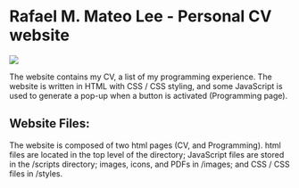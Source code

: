 # Rafael M. Mateo Lee - Personal CV website

![](https://user-images.githubusercontent.com/62458624/93011442-592ede80-f564-11ea-8f1b-f2ca1127def6.png)

The website contains my CV, a list of my programming experience. The website is written in HTML with CSS / CSS styling, and some JavaScript is used to generate a pop-up when a button is activated (Programming page).

## Website Files:

The website is composed of two html pages (CV, and Programming). html files are located in the top level of the directory; JavaScript files are stored in the /scripts directory; images, icons, and PDFs in /images; and CSS / CSS files in /styles.

